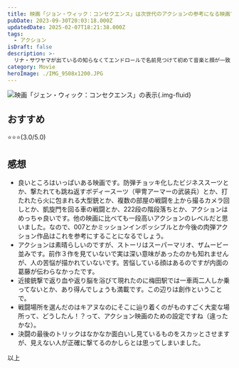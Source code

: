 ```yaml
---
title: 映画「ジョン・ウィック：コンセクエンス」は次世代のアクションの参考になる映画でしょう
pubDate: 2023-09-30T20:03:18.000Z
updatedDate: 2025-02-07T18:21:38.000Z
tags:
  - アクション
isDraft: false
description: >-
  リナ・サワヤマが出ているの知らなくてエンドロールで名前見つけて初めて音楽と顔が一致しました。それはともかく、近接戦闘のアクションはアイディア満載で次世代の映画のお手本になることでしょう。
category: Movie
heroImage: ./IMG_9508x1200.JPG
---
```


![映画「ジェン・ウィック：コンセクエンス」の表示](https://object-storage.tyo2.conoha.io/v1/nc_938a9d00d6004f1390c354d4a15ef25b/blog-astro-assets/blog-images/IMG_9508x1200.JPG){.img-fluid}

## おすすめ
⭐️⭐️⭐️(3.0/5.0)

## 感想

- 良いところはいっぱいある映画です。防弾チョッキ化したビジネススーツとか、撃たれても跳ね返すボディースーツ（甲冑アーマーの武装兵）とか、打たれたら火に包まれる大型銃とか、複数の部屋の戦闘を上から撮るカメラ回しとか、凱旋門を回る車の戦闘とか、222段の階段落ちとか、アクションはめっちゃ良いです。他の映画に比べても一段高いアクションのレベルだと思いました。なので、007とかミッションインポッシブルとか今後の肉弾アクション作品はこれを参考にすることになるでしょう。
- アクションは素晴らしいのですが、ストーリはスーパーマリオ、ザムービー並みです。前作３作を見ていないで実は深い意味があったのかも知れませんが、人の苦悩が描かれていないです。苦悩している顔はあるのですが内面の葛藤が伝わらなかったです。
- 近接銃撃で返り血や返り脳を浴びて現れたのに梅田駅では一車両二人しか乗ってないとか、あり得んでしょうも満載です。この辺りは創作ということで。
- 戦闘場所を選んだのはキアヌなのにそこに辿り着くのがものすごく大変な場所って、どうしたん！？って、アクション映画のための設定ですね（違ったかな）。
- 決闘の最後のトリックはなかなか面白いし見ているものをスカッとさせますが、見えない人が正確に撃てるのかしらとは思ってしまいました。



以上
